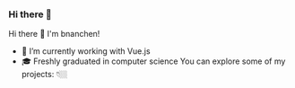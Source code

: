 ### Hi there 👋

Hi there 👋 I'm bnanchen!
- 🏃 I’m currently working with Vue.js
- 🎓 Freshly graduated in computer science
You can explore some of my projects: 👇🏼



<!--
**bnanchen/bnanchen** is a ✨ _special_ ✨ repository because its `README.md` (this file) appears on your GitHub profile.

Here are some ideas to get you started:

- 🔭 I’m currently working on ...
- 🌱 I’m currently learning ...
- 👯 I’m looking to collaborate on ...
- 🤔 I’m looking for help with ...
- 💬 Ask me about ...
- 📫 How to reach me: ...
- 😄 Pronouns: ...
- ⚡ Fun fact: ...
-->
